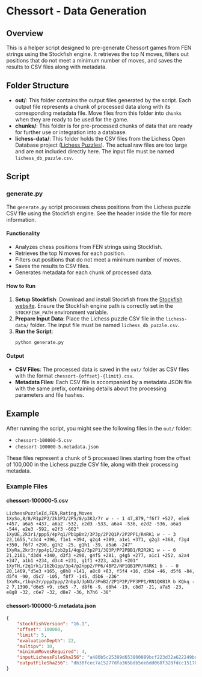 # Chessort - Data Generation

## Overview

This is a helper script designed to pre-generate Chessort games from FEN strings using the Stockfish engine. It retrieves the top N moves, filters out positions that do not meet a minimum number of moves, and saves the results to CSV files along with metadata.

## Folder Structure

- **out/**: This folder contains the output files generated by the script. Each output file represents a chunk of processed data along with its corresponding metadata file. Move files from this folder into `chunks` when they are ready to be used for the game.
- **chunks/**: This folder is for pre-processed chunks of data that are ready for further use or integration into a database.
- **lichess-data/**: This folder holds the CSV files from the Lichess Open Database project ([Lichess Puzzles](https://database.lichess.org/#puzzles)). The actual raw files are too large and are not included directly here. The input file must be named `lichess_db_puzzle.csv`.

## Script

### generate.py

The `generate.py` script processes chess positions from the Lichess puzzle CSV file using the Stockfish engine. See the header inside the file for more information.

#### Functionality

- Analyzes chess positions from FEN strings using Stockfish.
- Retrieves the top N moves for each position.
- Filters out positions that do not meet a minimum number of moves.
- Saves the results to CSV files.
- Generates metadata for each chunk of processed data.

#### How to Run

1. **Setup Stockfish**: Download and install Stockfish from the [Stockfish website](https://stockfishchess.org/download/). Ensure the Stockfish engine path is correctly set in the `STOCKFISH_PATH` environment variable.
2. **Prepare Input Data**: Place the Lichess puzzle CSV file in the `lichess-data/` folder. The input file must be named `lichess_db_puzzle.csv`.
3. **Run the Script**:
    ```sh
    python generate.py
    ```

#### Output

- **CSV Files**: The processed data is saved in the `out/` folder as CSV files with the format `chessort-{offset}-{limit}.csv`.
- **Metadata Files**: Each CSV file is accompanied by a metadata JSON file with the same prefix, containing details about the processing parameters and file hashes.

## Example

After running the script, you might see the following files in the `out/` folder:

- `chessort-100000-5.csv`
- `chessort-100000-5.metadata.json`

These files represent a chunk of 5 processed lines starting from the offset of 100,000 in the Lichess puzzle CSV file, along with their processing metadata.

### Example Files

#### chessort-100000-5.csv
```csv
LichessPuzzleId,FEN,Rating,Moves
1XySo,8/8/R1p2P2/2k1P3/2P5/8/p3K3/7r w - - 1 47,879,"f6f7 +527, e5e6 +457, a6a5 +437, a6a2 -532, e2d3 -533, a6a4 -536, e2d2 -536, a6a3 -544, e2e3 -592, e2f3 -602"
1XyUE,2k3r1/ppp5/4pPq1/Pb1pBn2/3P3p/2P2Q1P/2P2PP1/R4RK1 w - - 3 23,1655,"c3c4 +396, f1e1 +394, g2g4 +389, a1e1 +371, g2g3 +368, f3g4 +350, f6f7 +290, g1h2 -25, g1h1 -39, a5a6 -247"
1XyRa,2kr3r/pp4p1/2pb2p1/4qp2/3p2P1/3Q3P/PP2PBB1/R2R2K1 w - - 0 21,2161,"d3d4 +340, d3f3 +290, g4f5 +281, g4g5 +277, a1c1 +252, a2a4 +247, a1b1 +234, d3c4 +231, g1f1 +223, a2a3 +201"
1XyTH,r2q1rk1/1b2b1pp/3p4/p2npp2/PP6/4BP2/NP1QB1PP/R4RK1 b - - 0 20,1469,"d5e3 +165, g8h8 +141, a8c8 +83, f5f4 +16, d5b4 -46, d5f6 -84, d5f4 -90, d5c7 -105, f8f7 -145, d5b6 -236"
1XyRx,r1bqk2r/ppp2ppp/2nbp3/3pN3/3PnB2/2P1P2P/PP3PP1/RN1QKB1R b KQkq - 2 7,1390,"d6e5 +9, c6e5 -7, d8f6 -9, d8h4 -19, c8d7 -21, a7a5 -23, e8g8 -32, c6e7 -32, d8e7 -36, h7h6 -38"
```

#### chessort-100000-5.metadata.json
```json
{
    "stockfishVersion": "16.1",
    "offset": 100000,
    "limit": 5,
    "evaluationDepth": 22,
    "multipv": 10,
    "minimumMovesRequired": 4,
    "inputLichessFileSha256": "a480b5c25389d653800889bcf223d32a622249bd3d6ba3e210b8c75bc8092300",
    "outputFileSha256": "db30fcec7a15277dfa365bdb5ee6dd068f328fdcc151783771dc08109c8c3919"
}
```
